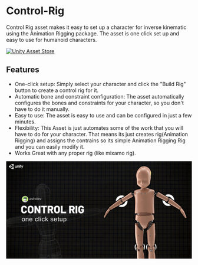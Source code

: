 # Control-Rig
Control Rig asset makes it easy to set up a character for inverse kinematic using the Animation Rigging package. The asset is one click set up and easy to use for humanoid characters.

[![Unity Asset Store](https://img.shields.io/badge/Unity%20Asset%20Store-Link-blue)](https://link-to-your-asset-on-the-unity-asset-store)

## Features

- One-click setup: Simply select your character and click the "Build Rig" button to create a control rig for it.
- Automatic bone and constraint configuration: The asset automatically configures the bones and constraints for your character, so you don't have to do it manually.
- Easy to use: The asset is easy to use and can be configured in just a few minutes.
- Flexibility: This Asset is just automates some of the work that you will have to do for your character. That means its just creates rig(Animation Rigging) and assigns the contrains so its simple Animation Rigging Rig and you can easily modify it.
- Works Great with any proper rig (like mixamo rig).

![Screenshot 1](gitpage/ScreenShots/socialMediaImage.png)
